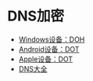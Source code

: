 # DNS加密

- [Windows设备：DOH](/DNS加密/Windows设备：DOH.md)
- [Android设备：DOT](/DNS加密/Android设备：DOT.md)
- [Apple设备：DOT](/DNS加密/Apple设备：DOT.md)
- [DNS大全](/DNS加密/DNS大全.md)
